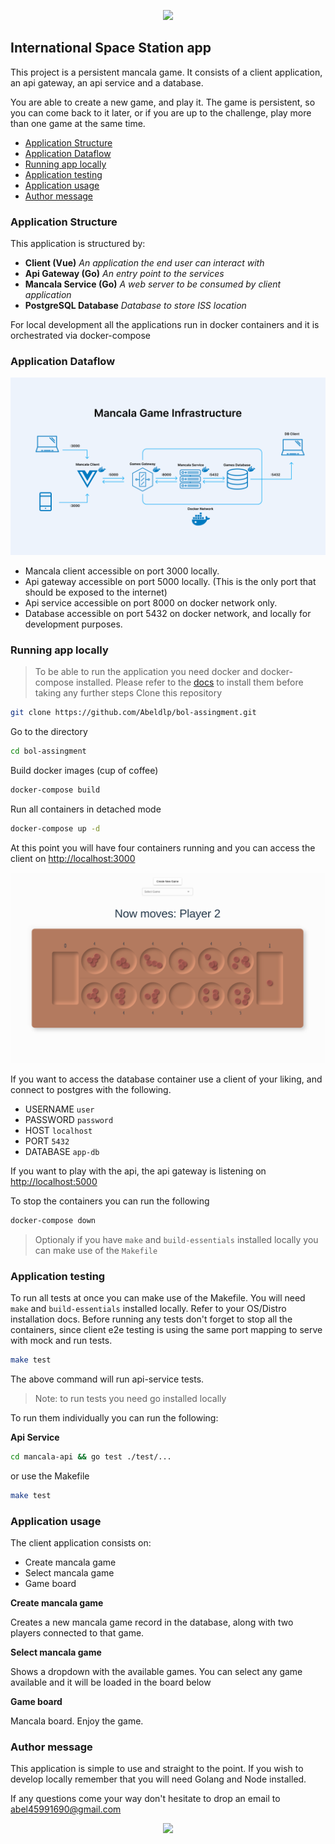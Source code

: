 <p align="center">
  <img
    src="assets/golang.png"
    height="150px"
  />
</p>

## International Space Station app

This project is a persistent mancala game. It consists of a client application, an api gateway, an api service and a database.

You are able to create a new game, and play it. The game is persistent, so you can come back to it later, or if you are up to the challenge, play more than one game at the same time.

- [Application Structure](#application-structure)
- [Application Dataflow](#application-dataflow)
- [Running app locally](#running-app-locally)
- [Application testing](#application-testing)
- [Application usage](#application-usage)
- [Author message](#author-message)

### Application Structure

This application is structured by:

- **Client (Vue)** _An application the end user can interact with_
- **Api Gateway (Go)** _An entry point to the services_
- **Mancala Service (Go)** _A web server to be consumed by client application_
- **PostgreSQL Database** _Database to store ISS location_

For local development all the applications run in docker containers and it is orchestrated via docker-compose

### Application Dataflow

<p align="center">
  <img
    src="assets/infra.png"
  />
</p>

- Mancala client accessible on port 3000 locally.
- Api gateway accessible on port 5000 locally. (This is the only port that should be exposed to the internet)
- Api service accessible on port 8000 on docker network only.
- Database accessible on port 5432 on docker network, and locally for development purposes.

### Running app locally

> To be able to run the application you need docker and docker-compose installed. Please refer to the [docs](https://docs.docker.com/compose/install/) to install them before taking any further steps
> Clone this repository

```bash
git clone https://github.com/Abeldlp/bol-assingment.git
```

Go to the directory

```bash
cd bol-assingment
```

Build docker images (cup of coffee)

```bash
docker-compose build
```

Run all containers in detached mode

```bash
docker-compose up -d
```

At this point you will have four containers running and you can access the client on [http://localhost:3000](http://localhost:3000)

<p align="center">
  <img
    src="assets/preview.png"
  />
</p>
If you want to access the database container use a client of your liking, and connect to postgres with the following.

- USERNAME `user`
- PASSWORD `password`
- HOST `localhost`
- PORT `5432`
- DATABASE `app-db`

If you want to play with the api, the api gateway is listening on [http://localhost:5000](http://localhost:5000)

To stop the containers you can run the following

```bash
docker-compose down
```

> Optionaly if you have `make` and `build-essentials` installed locally you can make use of the `Makefile`

### Application testing

To run all tests at once you can make use of the Makefile. You will need `make` and `build-essentials` installed locally. Refer to your OS/Distro installation docs.
Before running any tests don't forget to stop all the containers, since client e2e testing is using the same port mapping to serve with mock and run tests.

```bash
make test
```

The above command will run api-service tests.

> Note: to run tests you need go installed locally

To run them individually you can run the following:

**Api Service**

```bash
cd mancala-api && go test ./test/...
```

or use the Makefile

```bash
make test
```

### Application usage

The client application consists on:

- Create mancala game
- Select mancala game
- Game board

**Create mancala game**

Creates a new mancala game record in the database, along with two players connected to that game.

**Select mancala game**

Shows a dropdown with the available games. You can select any game available and it will be loaded in the board below

**Game board**

Mancala board. Enjoy the game.

### Author message

This application is simple to use and straight to the point. If you wish to develop locally remember that you will need Golang and Node installed.

If any questions come your way don't hesitate to drop an email to <abel45991690@gmail.com>

<p align="center">
  <img
    src="https://raw.githubusercontent.com/catppuccin/catppuccin/dev/assets/footers/gray0_ctp_on_line.svg?sanitize=true"
  />
</p>
